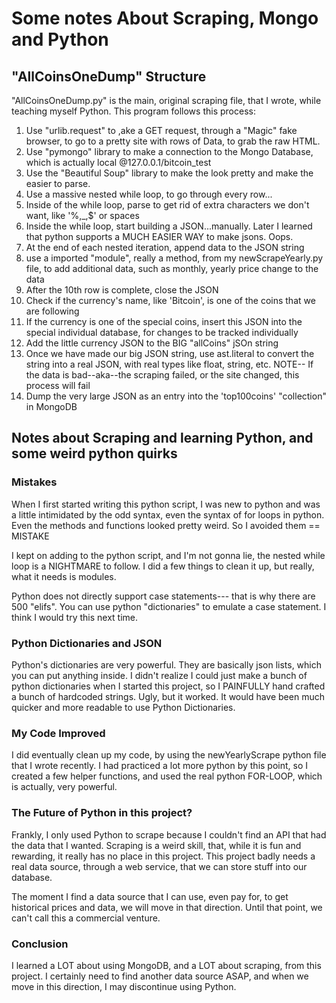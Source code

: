 # Some notes About Scraping, Mongo and Python

## "AllCoinsOneDump" Structure

"AllCoinsOneDump.py" is the main, original scraping file, that I wrote, while teaching myself Python. This program follows this process:

1. Use "urlib.request" to ,ake a GET request, through a "Magic" fake browser, to go to a pretty site with rows of Data, to grab the raw HTML.
2. Use "pymongo" library to make a connection to the Mongo Database, which is actually local @127.0.0.1/bitcoin_test 
3. Use the "Beautiful Soup" library to make the <html> look pretty and make the <html> easier to parse.
4. Use a massive nested while loop, to go through every row...
5. Inside of the while loop, parse to get rid of extra characters we don't want, like '%,_,$' or spaces
6. Inside the while loop, start building a JSON...manually. Later I learned that python supports a MUCH EASIER WAY to make jsons. Oops.
7. At the end of each nested iteration, append data to the JSON string
8. use a imported "module", really a method, from my newScrapeYearly.py file, to add additional data, such as monthly, yearly price change to the data
9. After the 10th row is complete, close the JSON
10. Check if the currency's name, like 'Bitcoin', is one of the coins that we are following
11. If the currency is one of the special coins, insert this JSON into the special individual database, for changes to be tracked individually
12. Add the little currency JSON to the BIG "allCoins" jSOn string 
13. Once we have made our big JSON string, use ast.literal to convert the string into a real JSON, with real types like float, string, etc. NOTE-- If the data is bad--aka--the scraping failed, or the site changed, this process will fail
14. Dump the very large JSON as an entry into the 'top100coins' "collection" in MongoDB

## Notes about Scraping and learning Python, and some weird python quirks

### Mistakes
When I first started writing this python script, I was new to python and was a little intimidated by the odd syntax, even the syntax of 
for loops in python. Even the methods and functions looked pretty weird. So I avoided them == MISTAKE

I kept on adding to the python script, and I'm not gonna lie, the nested while loop is a NIGHTMARE to follow. I did a few things to clean it up, but really, what it needs is modules. 

Python does not directly support case statements--- that is why there are 500 "elifs". You can use python "dictionaries" to emulate a case
statement. I think I would try this next time. 

### Python Dictionaries and JSON
Python's dictionaries are very powerful. They are basically json lists, which you can put anything inside. I didn't realize I could just make a bunch of python dictionaries when I started this project, so I PAINFULLY hand crafted a bunch of hardcoded strings. Ugly, but it 
worked. It would have been much quicker and more readable to use Python Dictionaries.

### My Code Improved
I did eventually clean up my code, by using the newYearlyScrape python file that I wrote recently. I had practiced a lot more python by this point, so I created a few helper functions, and used the real python FOR-LOOP, which is actually, very powerful.

### The Future of Python in this project?
Frankly, I only used Python to scrape because I couldn't find an API that had the data that I wanted. Scraping is a weird skill, that, while it is fun and rewarding, it really has no place in this project. This project badly needs a real data source, through a web service, that we can store stuff into our database. 

The moment I find a data source that I can use, even pay for, to get historical prices and data, we will move in that direction. Until that point, we can't call this a commercial venture.

### Conclusion
I learned a LOT about using MongoDB, and a LOT about scraping, from this project. I certainly need to find another data source ASAP, and when we move in this direction, I may discontinue using Python. 



